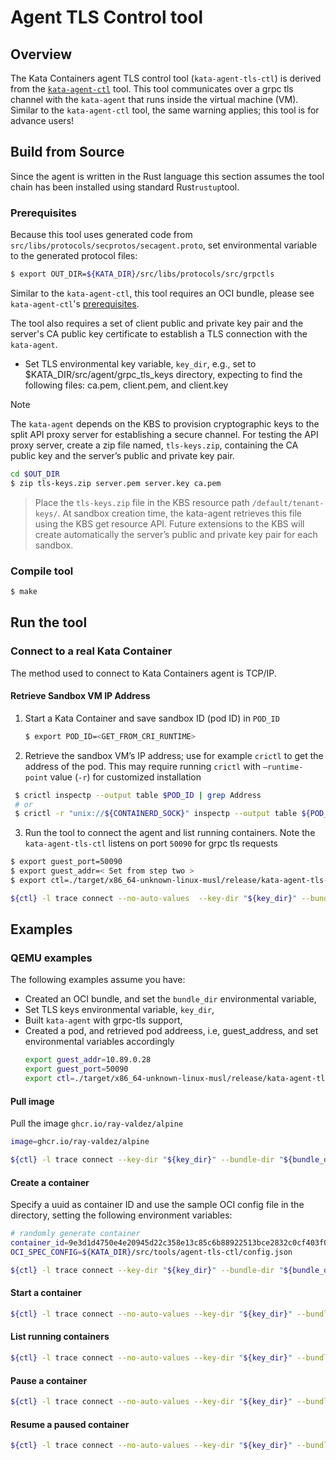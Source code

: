 # Agent TLS Control tool

## Overview

The Kata Containers agent TLS control tool (`kata-agent-tls-ctl`) is derived from the [`kata-agent-ctl`](../agent-tls-ctl/) tool. This tool communicates over a grpc tls channel with the `kata-agent` that runs inside the virtual machine (VM). Similar to the `kata-agent-ctl` tool, the same warning applies; this tool is for advance users! 

## Build from Source

Since the agent is written in the Rust language this section assumes the tool
chain has been installed using standard Rust`rustup`tool.

### Prerequisites

Because this tool uses generated code from `src/libs/protocols/secprotos/secagent.proto`, set environmental variable to the generated protocol files:

```bash
$ export OUT_DIR=${KATA_DIR}/src/libs/protocols/src/grpctls
```
    
Similar to the `kata-agent-ctl`, this tool requires an OCI bundle, please see `kata-agent-ctl`'s [prerequisites](../agent-ctl/README.md/#prerequisites).

The tool also requires a set of client public and private key pair and the
server's CA public key certificate to establish a TLS connection with the `kata-agent`.  
 - Set TLS environmental key variable, `key_dir`,  e.g., set to $KATA_DIR/src/agent/grpc_tls_keys directory, expecting to find the following files: ca.pem, client.pem, and client.key

 > [!NOTE]  
 > The `kata-agent` depends on the KBS to provision cryptographic keys to the split API proxy server for establishing a secure channel. For testing the API proxy server,  create a zip file named, `tls-keys.zip`, containing the CA public key and the server’s public and private key pair.
```bash
cd $OUT_DIR
$ zip tls-keys.zip server.pem server.key ca.pem
````
> Place the `tls-keys.zip`  file in the KBS resource path `/default/tenant-keys/`.  At sandbox creation time, the kata-agent retrieves this file using the KBS get resource API. Future extensions to the KBS will create automatically the server’s public and private key pair for each sandbox.

### Compile tool

```bash
$ make
```   

## Run the tool

### Connect to a real Kata Container

The method used to connect to Kata Containers agent is TCP/IP. 

#### Retrieve Sandbox VM IP Address 

1. Start a Kata Container and save sandbox ID (pod ID) in `POD_ID`

   ```sh
   $ export POD_ID=<GET_FROM_CRI_RUNTIME>
   ```
2.	Retrieve the sandbox VM’s IP address; use for example `crictl` to get the address of the pod. This may require running `crictl` with `–runtime-point` value (`-r`) for customized installation 

   ```sh
	$ crictl inspectp --output table $POD_ID | grep Address
    # or
	$ crictl -r "unix://${CONTAINERD_SOCK}" inspectp --output table ${POD_ID} | grep Address
  ```

3.	Run the tool to connect the agent and list running containers.  Note the `kata-agent-tls-ctl` listens on port `50090` for grpc tls requests

   ```sh
   $ export guest_port=50090
   $ export guest_addr=< Set from step two >
   $ export ctl=./target/x86_64-unknown-linux-musl/release/kata-agent-tls-ctl

   ${ctl} -l trace connect --no-auto-values  --key-dir "${key_dir}" --bundle-dir "${bundle_dir}" --server-address "ipaddr://${guest_addr}:${guest_port}" -c "ListContainers"
   ```

## Examples

### QEMU examples

The following examples assume you have:
- Created an OCI bundle, and set the `bundle_dir` environmental variable,
- Set TLS keys environmental variable, `key_dir`,  
- Built `kata-agent` with grpc-tls support, 
- Created a pod, and retrieved pod addreess, i.e, guest_address, and set environmental variables accordingly 
   ```sh
   export guest_addr=10.89.0.28
   export guest_port=50090
   export ctl=./target/x86_64-unknown-linux-musl/release/kata-agent-tls-ctl
   ```


#### Pull image
Pull the image `ghcr.io/ray-valdez/alpine`

```bash
image=ghcr.io/ray-valdez/alpine

${ctl} -l trace connect --key-dir "${key_dir}" --bundle-dir "${bundle_dir}" --server-address "ipaddr://${guest_addr}:${guest_port}" -c "PullImage cid=${container_id} image=${image}”
```

#### Create a container
Specify a uuid as container ID and use the sample OCI config file in the directory, setting the following environment variables:

```bash
# randomly generate container 
container_id=9e3d1d4750e4e20945d22c358e13c85c6b88922513bce2832c0cf403f065dc6
OCI_SPEC_CONFIG=${KATA_DIR}/src/tools/agent-tls-ctl/config.json

${ctl} -l trace connect --key-dir "${key_dir}" --bundle-dir "${bundle_dir}" --server-address "ipaddr://${guest_addr}:${guest_port}" -c "CreateContainer cid=${container_id} spec=file:///${OCI_SPEC_CONFIG}"
```

#### Start a container

```bash
${ctl} -l trace connect --no-auto-values --key-dir "${key_dir}" --bundle-dir "${bundle_dir}" --server-address "ipaddr://${guest_addr}:${guest_port}" -c "StartContainer json://{\"container_id\": \"${container_id}\"}"
```

#### List running containers 

```bash
${ctl} -l trace connect --no-auto-values --key-dir "${key_dir}" --bundle-dir "${bundle_dir}" --server-address "ipaddr://${guest_addr}:${guest_port}" -c "ListContainers"
```

#### Pause a container

```bash
${ctl} -l trace connect --no-auto-values --key-dir "${key_dir}" --bundle-dir "${bundle_dir}" --server-address "ipaddr://${guest_addr}:${guest_port}" -c "PauseContainer json://{\"container_id\": \"${container_id}\"}"
```

#### Resume a paused container

```bash
${ctl} -l trace connect --no-auto-values --key-dir "${key_dir}" --bundle-dir "${bundle_dir}" --server-address "ipaddr://${guest_addr}:${guest_port}" -c "ResumeContainer json://{\"container_id\": \"${container_id}\"}"

```
